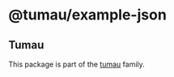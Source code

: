 # @tumau/example-json

## Tumau

This package is part of the [tumau](https://github.com/etienne-dldc/tumau) family.
